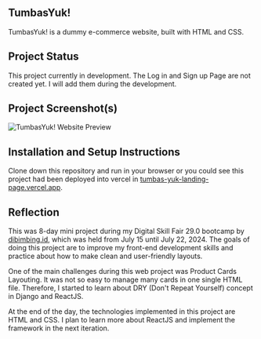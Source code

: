 ## TumbasYuk!
TumbasYuk! is a dummy e-commerce website, built with HTML and CSS.

## Project Status
This project currently in development. The Log in and Sign up Page are not created yet. I will add them during the development.

## Project Screenshot(s)
![TumbasYuk! Website Preview](https://raulmaulidhino.pages.dev/assets/tumbas-yuk-landing-page-preview-DvxssQmi.png)

## Installation and Setup Instructions
Clone down this repository and run in your browser or you could see this project had been deployed into vercel in [tumbas-yuk-landing-page.vercel.app](https://tumbas-yuk-landing-page.vercel.app).

## Reflection
This was 8-day mini project during my Digital Skill Fair 29.0 bootcamp by [dibimbing.id](https://dibimbing.id), which was held from July 15 until July 22, 2024. The goals of doing this project are to improve my front-end development skills and practice about how to make clean and user-friendly layouts.

One of the main challenges during this web project was Product Cards Layouting. It was not so easy to manage many cards in one single HTML file. Therefore, I started to learn about DRY (Don't Repeat Yourself) concept in Django and ReactJS.

At the end of the day, the technologies implemented in this project are HTML and CSS. I plan to learn more about ReactJS and implement the framework in the next iteration.
